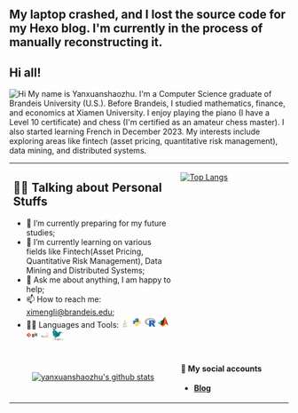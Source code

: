 ## My laptop crashed, and I lost the source code for my Hexo blog. I'm currently in the process of manually reconstructing it.

## Hi all!

<img height="25" src='https://qpluspicture.oss-cn-beijing.aliyuncs.com/6LjjQA/Hi.gif' alt='Hi' width="24"/> My name is Yanxuanshaozhu. I'm a Computer Science graduate of Brandeis University (U.S.). Before Brandeis, I studied mathematics, finance, and economics at Xiamen University. I enjoy playing the piano (I have a Level 10 certificate) and chess (I'm certified as an amateur chess master). I also started learning French in December 2023. My interests include exploring areas like fintech (asset pricing, quantitative risk management), data mining, and distributed systems.
<p></p>

<table align="center">
<tr>
<td valign="top" width="60%">

## 🏋️‍♀️ <b>Talking about Personal Stuffs</b>
<!-- recent_releases starts -->

- 🔭 I’m currently preparing for my future studies;
- 🌱 I’m currently learning on various fields like Fintech(Asset Pricing, Quantitative Risk Management), Data Mining and Distributed Systems; 
- 💬 Ask me about anything, I am happy to help;
- 📫 How to reach me: ximengli@brandeis.edu;
- 🏊‍♂️ Languages and Tools: 
<code><img height="15" src="https://raw.githubusercontent.com/github/explore/80688e429a7d4ef2fca1e82350fe8e3517d3494d/topics/java/java.png"></code>
<code><img height="20" src="https://raw.githubusercontent.com/github/explore/80688e429a7d4ef2fca1e82350fe8e3517d3494d/topics/python/python.png"></code>
<code><img height="20" src="https://raw.githubusercontent.com/github/explore/80688e429a7d4ef2fca1e82350fe8e3517d3494d/topics/r/r.png"></code>
<code><img height="20" src="https://raw.githubusercontent.com/github/explore/80688e429a7d4ef2fca1e82350fe8e3517d3494d/topics/matlab/matlab.png"></code>
<code><img height="20" src="https://raw.githubusercontent.com/github/explore/80688e429a7d4ef2fca1e82350fe8e3517d3494d/topics/git/git.png"></code>
<code><img height="20" src="https://raw.githubusercontent.com/github/explore/80688e429a7d4ef2fca1e82350fe8e3517d3494d/topics/mysql/mysql.png"></code>
<code><img height="20" src="https://raw.githubusercontent.com/github/explore/80688e429a7d4ef2fca1e82350fe8e3517d3494d/topics/latex/latex.png"></code>
<!-- recent_releases ends -->
</td>
<td valign="top" width="40%">

[![Top Langs](https://github-readme-stats.vercel.app/api/top-langs/?username=yanxuanshaozhu)](https://github.com/yanxuanshaozhu/github-readme-stats)
</td>
</tr>
<tr>
<td>
<p align="center"><a href="https://github.com/yanxuanshaozhu"><img src="https://github-readme-stats.vercel.app/api?username=yanxuanshaozhu&hide_border=true&show_icons=true&theme=gruvbox" alt="yanxuanshaozhu's github stats"></a></p>

</td>
<td>

#### 🤗 My social accounts
- <strong><a href="https://yanxuanshaozhu.github.io">Blog</a></strong>


</td>
</tr>

</table>

